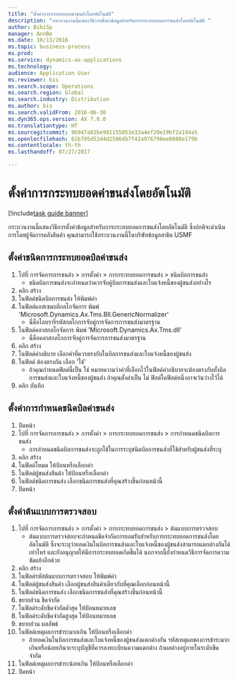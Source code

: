 ```yaml
--- 
title: "ตั้งค่าการกระทบยอดค่าขนส่งโดยอัตโนมัติ"
description: "กระบวนงานนี้แสดงวิธีการตั้งค่าข้อมูลสำหรับการกระทบยอดการขนส่งโดยอัตโนมัติ "
author: BibiSp
manager: AnnBe
ms.date: 10/13/2016
ms.topic: business-process
ms.prod: 
ms.service: dynamics-ax-applications
ms.technology: 
audience: Application User
ms.reviewer: bis
ms.search.scope: Operations
ms.search.region: Global
ms.search.industry: Distribution
ms.author: bis
ms.search.validFrom: 2016-06-30
ms.dyn365.ops.version: AX 7.0.0
ms.translationtype: HT
ms.sourcegitcommit: 9b947a02be981155053e33a4ef20e19bf2a194a5
ms.openlocfilehash: 61b795d52d4d2586db7f42a976790ee8608e179b
ms.contentlocale: th-th
ms.lasthandoff: 07/27/2017

---
```

# <a name="set-up-automatic-freight-reconciliation"></a>ตั้งค่าการกระทบยอดค่าขนส่งโดยอัตโนมัติ

[!include[task guide banner](../../includes/task-guide-banner.md)]

กระบวนงานนี้แสดงวิธีการตั้งค่าข้อมูลสำหรับการกระทบยอดการขนส่งโดยอัตโนมัติ  ซึ่งปกติจะดำเนินการโดยผู้จัดการคลังสินค้า  คุณสามารถใช้กระบวนงานนี้ในบริษัทข้อมูลสาธิต USMF


## <a name="set-up-the-freight-bill-type"></a>ตั้งค่าชนิดการกระทบยอดบิลค่าขนส่ง
1. ไปที่ การจัดการการขนส่ง > การตั้งค่า > การกระทบยอดการขนส่ง > ชนิดบิลการขนส่ง
    * ชนิดบิลการขนส่งจะกำหนดว่าควรจับคู่บิลการขนส่งและใบแจ้งหนี้ของผู้ขนส่งอย่างไร  
2. คลิก สร้าง
3. ในฟิลด์ชนิดบิลการขนส่ง ให้พิมพ์ค่า
4. ในฟิลด์แอสเซมบลีกลไกจัดการ พิมพ์ 'Microsoft.Dynamics.Ax.Tms.Bll.GenericNormalizer'
    * นี่คือไลบรารีรหัสกลไกการจับคู่การจัดการการขนส่งมาตรฐาน  
5. ในฟิลด์คลาสกลไกจัดการ พิมพ์ 'Microsoft.Dynamics.Ax.Tms.dll'
    * นี่คือคลาสกลไกการจับคู่การจัดการการขนส่งมาตรฐาน  
6. คลิก สร้าง
7. ในฟิลด์คำอธิบาย เลือกค่าที่ควรตรงกับในบิลการขนส่งและใบแจ้งหนี้ของผู้ขนส่ง  
8. ในฟิลด์ ต้องตรงกัน เลือก 'ใช่'
    * ถ้าคุณกำหนดฟิลด์นี้เป็น ใช่ หมายความว่าค่าที่เลือกไว้ในฟิลด์คำอธิบายจะต้องตรงกับทั้งบิลการขนส่งและใบแจ้งหนี้ของผู้ขนส่ง  ถ้าคุณตั้งค่าเป็น ไม่ ฟิลด์ใดฟิลด์หนึ่งอาจเว้นว่างไว้ได้  
9. คลิก บันทึก

## <a name="set-up-the-freight-bill-type-assignment"></a>ตั้งค่าการกำหนดชนิดบิลค่าขนส่ง
1. ปิดหน้า
2. ไปที่ การจัดการการขนส่ง > การตั้งค่า > การกระทบยอดการขนส่ง > การกำหนดชนิดบิลการขนส่ง
    * การกำหนดชนิดบิลการขนส่งจะถูกใช้ในการระบุชนิดบิลการขนส่งที่ใช้สำหรับผู้ขนส่งที่ระบุ   
3. คลิก สร้าง
4. ในฟิลด์โหมด ให้ป้อนหรือเลือกค่า
5. ในฟิลด์ผู้ขนส่งสินค้า ให้ป้อนหรือเลือกค่า
6. ในฟิลด์ชนิดการขนส่ง เลือกชนิดการขนส่งที่คุณสร้างขึ้นก่อนหน้านี้
7. ปิดหน้า

## <a name="set-up-the-audit-master"></a>ตั้งค่าต้นแบบการตรวจสอบ
1. ไปที่ การจัดการการขนส่ง > การตั้งค่า > การกระทบยอดการขนส่ง > ต้นแบบการตรวจสอบ
    * ต้นแบบการตรวจสอบจะกำหนดขีดจำกัดการยอมรับสำหรับการกระทบยอดการขนส่งโดยอัตโนมัติ  ซึ่งจะระบุว่ายอดเงินในบิลการขนส่งและใบแจ้งหนี้ของผู้ขนส่งสามารถแตกต่างกันได้เท่าไหร่ และยังอนุญาตให้มีการกระทบยอดเกิดขึ้นได้  นอกจากนี้ยังกำหนดวิธีการจัดการความขัดแย้งอีกด้วย  
2. คลิก สร้าง
3. ในฟิลด์รหัสต้นแบบการตรวจสอบ ให้พิมพ์ค่า
4. ในฟิลด์ผู้ขนส่งสินค้า เลือกผู้ขนส่งสินค้าเดียวกับที่คุณเลือกก่อนหน้านี้
5. ในฟิลด์ชนิดการขนส่ง เลือกชนิดการขนส่งที่คุณสร้างขึ้นก่อนหน้านี้
6. ขยายส่วน ขีดจำกัด
7. ในฟิลด์ระดับขีดจำกัดต่ำสุด ให้ป้อนหมายเลข
8. ในฟิลด์ระดับขีดจำกัดสูงสุด ให้ป้อนหมายเลข
9. ขยายส่วน ผลลัพธ์
10. ในฟิลด์เหตุผลการชำระมากเกิน ให้ป้อนหรือเลือกค่า
    * ถ้ายอดเงินในบิลการขนส่งและใบแจ้งหนี้ของผู้ขนส่งแตกต่างกัน รหัสเหตุผลของการชำระมากเกินหรือน้อยเกินจะระบุบัญชีที่ควรลงทะเบียนความแตกต่าง ถ้าผลต่างอยู่ภายในระดับขีดจำกัด  
11. ในฟิลด์เหตุผลการชำระน้อยเกิน ให้ป้อนหรือเลือกค่า
12. ปิดหน้า


